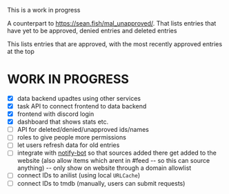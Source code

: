This is a work in progress

A counterpart to <https://sean.fish/mal_unapproved/>. That lists entries that have yet to be approved, denied entries and deleted entries

This lists entries that are approved, with the most recently approved entries at the top

# WORK IN PROGRESS

- [x] data backend upadtes using other services
- [x] task API to connect frontend to data backend
- [x] frontend with discord login
- [x] dashboard that shows stats etc.
- [ ] API for deleted/denied/unapproved ids/names
- [ ] roles to give people more permissions
- [ ] let users refresh data for old entries
- [ ] integrate with [notify-bot](https://github.com/seanbreckenridge/mal-notify-bot) so that sources added there get added to the website (also allow items which arent in #feed -- so this can source anything) -- only show on website through a domain allowlist
- [ ] connect IDs to anilist (using local `URLCache`)
- [ ] connect IDs to tmdb (manually, users can submit requests)

